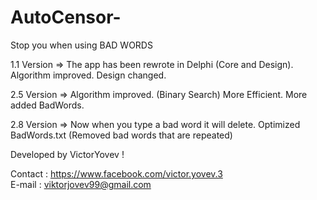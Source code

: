# AutoCensor-
Stop you when using BAD WORDS

1.1 Version =>
The app has been rewrote in Delphi (Core and Design).
Algorithm improved.
Design changed. 

2.5 Version =>
Algorithm improved. (Binary Search)
Мore Еfficient.
More added BadWords.

2.8 Version =>
Now when you type a bad word it will delete.
 Optimized BadWords.txt (Removed bad words that are repeated)


Developed by VictorYovev !

Contact : https://www.facebook.com/victor.yovev.3                   
E-mail : viktorjovev99@gmail.com
